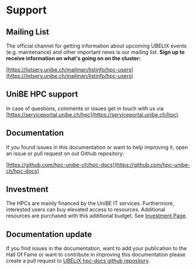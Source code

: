 # Support

## Mailing List
The official channel for getting information about upcoming UBELIX events (e.g. maintenance) and other important news is our mailing list. **Sign up to receive information on what's going on on the cluster:**

[https://listserv.unibe.ch/mailman/listinfo/hpc-users](https://listserv.unibe.ch/mailman/listinfo/hpc-users) 

## UniBE HPC support
In case of questions, comments or issues get in touch with us via [https://serviceportal.unibe.ch/hpc](https://serviceportal.unibe.ch/hpc)

## Documentation
If you found issues in this documentation or want to help improving it, open an issue or pull request on out Github repository:

[https://github.com/hpc-unibe-ch/hpc-docs](https://github.com/hpc-unibe-ch/hpc-docs)

## Investment
The HPCs are mainly financed by the UniBE IT services. Furthermore, interested users can buy elevated access to resources. Additional resources are purchased with this additional budget. See [Investment Page](investment.md). 

## Documentation update
If you find issues in the documentation, want to add your publication to the Hall Of Fame or want to contribute in improving this documentation please create a pull request to [UBELIX hpc-docs github repository](https://github.com/hpc-unibe-ch/hpc-docs). 